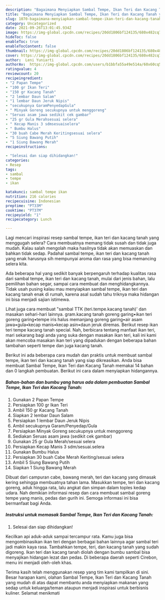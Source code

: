 ```yaml
---
description: "Bagaimana Menyiapkan Sambal Tempe, Ikan Teri dan Kacang Tanah yang Sempurna"
title: "Bagaimana Menyiapkan Sambal Tempe, Ikan Teri dan Kacang Tanah yang Sempurna"
slug: 1070-bagaimana-menyiapkan-sambal-tempe-ikan-teri-dan-kacang-tanah-yang-sempurna
category: Uncategorized
date: 2021-09-26T13:01:45.934Z
image: https://img-global.cpcdn.com/recipes/20dd1806bf124135/680x482cq70/sambal-tempe-ikan-teri-dan-kacang-tanah-foto-resep-utama.jpg
hideToc: false
enableToc: true
enableTocContent: false
thumbnail: https://img-global.cpcdn.com/recipes/20dd1806bf124135/680x482cq70/sambal-tempe-ikan-teri-dan-kacang-tanah-foto-resep-utama.jpg
cover: https://img-global.cpcdn.com/recipes/20dd1806bf124135/680x482cq70/sambal-tempe-ikan-teri-dan-kacang-tanah-foto-resep-utama.jpg
author:  Leni Yuniarti
authorAv:  https://img-global.cpcdn.com/users/b1bbfa55a49e514a/60x60cq50/avatar.jpg
ratingvalue: 4
reviewcount: 20
recipeingredient:
- "2 Papan Tempe"
- "100 gr Ikan Teri"
- "150 gr Kacang Tanah"
- "2 lembar Daun Salam"
- "1 lembar Daun Jeruk Nipis"
- "secukupnya GaramPenyedapGula"
- " Minyak Goreng secukupnya untuk menggoreng"
- "Seruas asam jawa sedikit cek gambar"
- "25 gr Gula Merahsesuai selera"
- " Kecap Manis 3 sdmsesuaiselera"
- " Bumbu Halus"
- "30 buah Cabe Merah Keritingsesuai selera"
- "5 Siung Bawang Putih"
- "1 Siung Bawang Merah"
recipeinstructions:

- "Selesai dan siap dihidangkan!"
categories:
- Resep
tags:
- sambal
- tempe
- ikan

katakunci: sambal tempe ikan 
nutrition: 216 calories
recipecuisine: Indonesian
preptime: "PT33M"
cooktime: "PT37M"
recipeyield: "1"
recipecategory: Lunch

---
```



Lagi mencari inspirasi resep sambal tempe, ikan teri dan kacang tanah yang menggugah selera? Cara membuatnya memang tidak susah dan tidak juga mudah. Kalau salah mengolah maka hasilnya tidak akan memuaskan dan bahkan tidak sedap. Padahal sambal tempe, ikan teri dan kacang tanah yang enak harusnya sih mempunyai aroma dan rasa yang bisa memancing selera kita.


Ada beberapa hal yang sedikit banyak berpengaruh terhadap kualitas rasa dari sambal tempe, ikan teri dan kacang tanah, mulai dari jenis bahan, lalu pemilihan bahan segar, sampai cara membuat dan menghidangkannya. Tidak usah pusing kalau mau menyiapkan sambal tempe, ikan teri dan kacang tanah enak di rumah, karena asal sudah tahu triknya maka hidangan ini bisa menjadi sajian istimewa.

Lihat juga cara membuat &#34;sambal TTK (teri.tempe.kacang tanah)&#39; dan masakan sehari-hari lainnya. gram.kacang tanah goreng garing•ikan teri goreng garing•tempe iris halus memanjang goreng garing•air asam jawa•gula•kecap manis•kecap asin•daun jeruk diremas. Berikut resep ikan teri tempe kacang tanah special. Nah, berbicara tentang manfaat ikan teri, mari sekarang bagi anda yang suka dengan masakan ikan teri, kali ini kami akan mencoba masakan ikan teri yang dipadukan dengan beberapa bahan tambahan seperti tempe dan juga kacang tanah.


Berikut ini ada beberapa cara mudah dan praktis untuk membuat sambal tempe, ikan teri dan kacang tanah yang siap dikreasikan. Anda bisa membuat Sambal Tempe, Ikan Teri dan Kacang Tanah memakai 14 bahan dan 0 langkah pembuatan. Berikut ini cara dalam menyiapkan hidangannya.

<!--inarticleads1-->

##### Bahan-bahan dan bumbu yang harus ada dalam pembuatan Sambal Tempe, Ikan Teri dan Kacang Tanah:

1. Gunakan 2 Papan Tempe
1. Persiapkan 100 gr Ikan Teri
1. Ambil 150 gr Kacang Tanah
1. Siapkan 2 lembar Daun Salam
1. Persiapkan 1 lembar Daun Jeruk Nipis
1. Ambil secukupnya Garam/Penyedap/Gula
1. Persiapkan  Minyak Goreng secukupnya untuk menggoreng
1. Sediakan Seruas asam jawa (sedikit cek gambar)
1. Gunakan 25 gr Gula Merah/sesuai selera
1. Persiapkan  Kecap Manis 3 sdm/sesuai.selera
1. Gunakan  Bumbu Halus
1. Persiapkan 30 buah Cabe Merah Keriting/sesuai selera
1. Ambil 5 Siung Bawang Putih
1. Siapkan 1 Siung Bawang Merah


Dibuat dari campuran cabe, bawang merah, teri dan kacang yang dimasak kering sehingga membuatnya tahan lama. Masukkan tempe, teri dan kacang goreng, aduk hingga rata, lalu angkat dan simpan dalam toples kedap udara. Nah demikian informasi resep dan cara membuat sambal goreng tempe yang manis, pedas dan gurih ini. Semoga informasi ini bisa bermanfaat bagi Anda. 

<!--inarticleads2-->

##### Instruksi untuk memasak Sambal Tempe, Ikan Teri dan Kacang Tanah:


1. Selesai dan siap dihidangkan!

Kecilkan api aduk-aduk sampai tercampur rata. Kamu juga bisa mengombinasikan ikan teri dengan berbagai bahan lainnya agar sambal teri jadi makin kaya rasa. Tambahkan tempe, teri, dan kacang tanah yang sudah digoreng. Ikan teri dan kacang tanah diolah dengan bumbu sambal bisa menyajikan hidangan lezat dan pedas. Di beberapa daerah seperti Cirebon, menu ini menjadi oleh-oleh khas. 

Terima kasih telah menggunakan resep yang tim kami tampilkan di sini. Besar harapan kami, olahan Sambal Tempe, Ikan Teri dan Kacang Tanah yang mudah di atas dapat membantu anda menyiapkan makanan yang sedap untuk keluarga/teman ataupun menjadi inspirasi untuk berbisnis kuliner. Selamat menikmati
